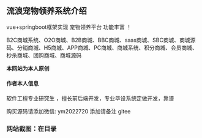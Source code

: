 ## 流浪宠物领养系统介绍

vue+springboot框架实现 宠物领养平台  功能丰富 ！





B2C商城系统、O2O商城、B2B商城、BBC商城、saas商城、SBC商城、商城源码、分销商城、H5商城、APP商城、PC商城、商城系统、积分商城、会员商城、秒杀商城、团购商城、商城源码

**本网站为本人原创**

#### 作者本人信息

软件工程专业研究生 ，擅长前后端开发，专业毕设系统定做开发，靠谱

购买源码请添加微信: ym2022720    添加请备注 gitee



### 网站截图：在目录


